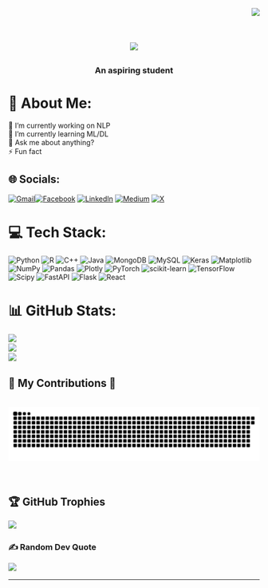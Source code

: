 <p align="right">
  <img src="https://visitcount.itsvg.in/api?id=PhamAnhTienn&icon=5&color=12"/>
</p>

<h1 align="center">
    <img src="https://readme-typing-svg.herokuapp.com/?font=Righteous&size=35&center=true&vCenter=true&width=500&height=70&duration=4000&lines=Hi+There!+👋;+I'm+Pham+Anh+Tien!;" />
</h1>

<h3 align="center">An aspiring student</h3>
 
# 💫 About Me:
🔭 I’m currently working on NLP<br>🌱 I’m currently learning ML/DL<br>💬 Ask me about anything?<br>⚡ Fun fact

## 🌐 Socials:
[![Gmail](https://img.shields.io/badge/Gmail-333333?logo=gmail&logoColor=red)](tienpa.vn@gmail.com)[![Facebook](https://img.shields.io/badge/Facebook-%231877F2.svg?logo=Facebook&logoColor=white)](https://www.facebook.com/anhtien.pham.3194) [![LinkedIn](https://img.shields.io/badge/LinkedIn-%230077B5.svg?logo=linkedin&logoColor=white)](https://www.linkedin.com/in/pham-tien/) [![Medium](https://img.shields.io/badge/Medium-12100E?logo=medium&logoColor=white)](https://medium.com/@a) [![X](https://img.shields.io/badge/X-black.svg?logo=X&logoColor=white)](https://x.com/Patssionn)

# 💻 Tech Stack:
![Python](https://img.shields.io/badge/python-3670A0?style=flat&logo=python&logoColor=ffdd54) ![R](https://img.shields.io/badge/r-%23276DC3.svg?style=flat&logo=r&logoColor=white) ![C++](https://img.shields.io/badge/c++-%2300599C.svg?style=flat&logo=c%2B%2B&logoColor=white) ![Java](https://img.shields.io/badge/java-%23ED8B00.svg?style=flat&logo=openjdk&logoColor=white) ![MongoDB](https://img.shields.io/badge/MongoDB-%234ea94b.svg?style=flat&logo=mongodb&logoColor=white) ![MySQL](https://img.shields.io/badge/mysql-4479A1.svg?style=flat&logo=mysql&logoColor=white) ![Keras](https://img.shields.io/badge/Keras-%23D00000.svg?style=flat&logo=Keras&logoColor=white) ![Matplotlib](https://img.shields.io/badge/Matplotlib-%23ffffff.svg?style=flat&logo=Matplotlib&logoColor=black) ![NumPy](https://img.shields.io/badge/numpy-%23013243.svg?style=flat&logo=numpy&logoColor=white) ![Pandas](https://img.shields.io/badge/pandas-%23150458.svg?style=flat&logo=pandas&logoColor=white) ![Plotly](https://img.shields.io/badge/Plotly-%233F4F75.svg?style=flat&logo=plotly&logoColor=white) ![PyTorch](https://img.shields.io/badge/PyTorch-%23EE4C2C.svg?style=flat&logo=PyTorch&logoColor=white) ![scikit-learn](https://img.shields.io/badge/scikit--learn-%23F7931E.svg?style=flat&logo=scikit-learn&logoColor=white) ![TensorFlow](https://img.shields.io/badge/TensorFlow-%23FF6F00.svg?style=flat&logo=TensorFlow&logoColor=white) ![Scipy](https://img.shields.io/badge/SciPy-%230C55A5.svg?style=flat&logo=scipy&logoColor=%white) ![FastAPI](https://img.shields.io/badge/FastAPI-005571?style=flat&logo=fastapi) ![Flask](https://img.shields.io/badge/flask-%23000.svg?style=flat&logo=flask&logoColor=white) ![React](https://img.shields.io/badge/react-%2320232a.svg?style=flat&logo=react&logoColor=%2361DAFB)
# 📊 GitHub Stats:
![](https://github-readme-stats.vercel.app/api?username=PhamAnhTienn&theme=gruvbox_light&hide_border=false&include_all_commits=false&count_private=false)<br/>
![](https://github-readme-streak-stats.herokuapp.com/?user=PhamAnhTienn&theme=gruvbox_light&hide_border=false)<br/>
![](https://github-readme-stats.vercel.app/api/top-langs/?username=PhamAnhTienn&theme=gruvbox_light&hide_border=false&include_all_commits=false&count_private=false&layout=compact)

<div align="left">
  <h2>🐍 My Contributions 🐍</h2>
  <br>
  <img alt="snake eating my contributions" src="https://raw.githubusercontent.com/PhamAnhTienn/PhamAnhTienn/output/github-contribution-grid-snake.svg" />
  <br/><br/><br/>
</div>

## 🏆 GitHub Trophies
![](https://github-profile-trophy.vercel.app/?username=PhamAnhTienn&theme=gruvbox&no-frame=false&no-bg=true&margin-w=4)

### ✍️ Random Dev Quote
![](https://quotes-github-readme.vercel.app/api?type=horizontal&theme=gruvbox)

---
